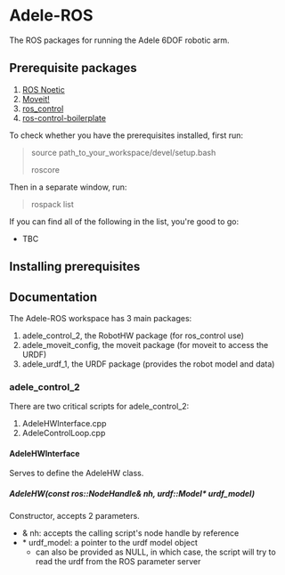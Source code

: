# Adele-ROS
The ROS packages for running the Adele 6DOF robotic arm.

## Prerequisite packages
1. [ROS Noetic](http://wiki.ros.org/noetic/Installation/Ubuntu)
2. [Moveit!](https://moveit.ros.org/install/)
3. [ros_control](http://wiki.ros.org/ros_control#Install)
4. [ros-control-boilerplate](https://github.com/PickNikRobotics/ros_control_boilerplate)

To check whether you have the prerequisites installed, first run:
> source path_to_your_workspace/devel/setup.bash
>
> roscore

Then in a separate window, run:
> rospack list

If you can find all of the following in the list, you're good to go:
- TBC

## Installing prerequisites

## Documentation
The Adele-ROS workspace has 3 main packages:
1. adele_control_2, the RobotHW package (for ros_control use)
2. adele_moveit_config, the moveit package (for moveit to access the URDF)
3. adele_urdf_1, the URDF package (provides the robot model and data)

### adele_control_2
There are two critical scripts for adele_control_2:
1. AdeleHWInterface.cpp
2. AdeleControlLoop.cpp

#### AdeleHWInterface
Serves to define the AdeleHW class.
##### AdeleHW(const ros::NodeHandle& nh, urdf::Model* urdf_model)
Constructor, accepts 2 parameters.
- & nh: accepts the calling script's node handle by reference
- \* urdf_model: a pointer to the urdf model object 
  - can also be provided as NULL, in which case, the script will try to read the urdf from the ROS parameter server
######
